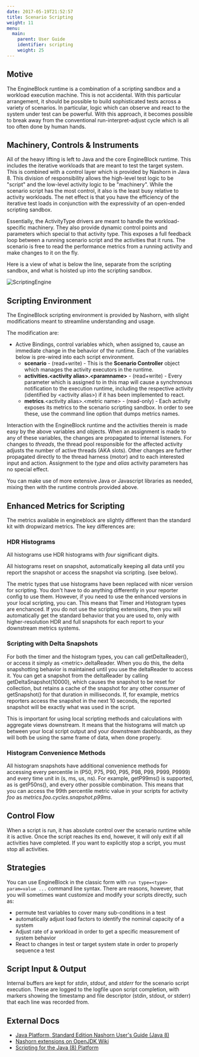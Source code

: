 ```yaml
---
date: 2017-05-19T21:52:57
title: Scenario Scripting
weight: 11
menu:
  main:
    parent: User Guide
    identifier: scripting
    weight: 25
---
```


## Motive

The EngineBlock runtime is a combination of a scripting sandbox and a workload
execution machine. This is not accidental. With this particular arrangement, it
should be possible to build sophisticated tests across a variety of scenarios.
In particular, logic which can observe and react to the system under test can be
powerful. With this approach, it becomes possible to break away from the
conventional run-interpret-adjust cycle which is all too often done by human
hands.

## Machinery, Controls & Instruments

All of the heavy lifting is left to Java and the core EngineBlock runtime. This
includes the iterative workloads that are meant to test the target system. This
is combined with a control layer which is provided by Nashorn in Java 8. This
division of responsibility allows the high-level test logic to be "script" and
the low-level activity logic to be "machinery".  While the scenario script has
the most control, it also is the least busy relative to activity workloads. The
net effect is that you have the efficiency of the iterative test loads in
conjunction with the expressivity of an open-ended scripting sandbox.

Essentially, the ActivityType drivers are meant to handle the workload-specific
machinery. They also provide dynamic control points and parameters which special
to that activity type. This exposes a full feedback loop between a running
scenario script and the activities that it runs. The scenario is free to read
the performance metrics from a running activity and make changes to it on the
fly.

Here is a view of what is below the line, separate from the scripting sandbox,
and what is hoisted up into the scripting sandbox.

![ScriptingEngine](/diagrams/artandmachinery.png)

## Scripting Environment

The EngineBlock scripting environment is provided by Nashorn, with slight
modifications meant to streamline understanding and usage.

The modification are:

- Active Bindings, control variables which, when assigned to, cause an immediate 
  change in the behavior of the runtime. Each of the variables 
  below is pre-wired into each script environment.
  - __scenario__ - (read+write) - This is the __Scenario Controller__ object 
    which manages the activity executors in the runtime.
  - __activities.&lt;activity alias&gt;.&lt;paramname&gt;__ - 
    (read+write) - Every parameter which is assigned to in this map will 
    cause a synchronous notification to the execution runtime, including 
    the respective activity (identified by &lt;activity alias&gt;) if it has 
    been implemented to react.
  - __metrics__.&lt;activity alias&gt;.&lt;metric name&gt; - (read-only) - Each 
    activity exposes its metrics to the scenario scripting sandbox. In order to 
    see these, use the command line option that dumps metrics names.

Interaction with the EngineBlock runtime and the activities therein is made easy
by the above variables and objects. When an assignment is made to any of these
variables, the changes are propagated to internal listeners. For changes to
_threads_, the thread pool responsible for the affected activity adjusts the
number of active threads (AKA slots). Other changes are further propagated
directly to the thread harness (motor) and to each interested input and action.
Assignment to the _type_ and _alias_ activity parameters has no special effect.

You can make use of more extensive Java or Javascript libraries as needed,
mixing then with the runtime controls provided above.

## Enhanced Metrics for Scripting

The metrics available in engineblock are slightly different than the standard
kit with dropwizard metrics. The key differences are:

### HDR Histograms

All histograms use HDR histograms with *four* significant digits.

All histograms reset on snapshot, automatically keeping all data until you
report the snapshot or access the snapshot via scripting. (see below).

The metric types that use histograms have been replaced with nicer version for
scripting. You don't have to do anything differently in your reporter config to
use them. However, if you need to use the enhanced versions in your local
scripting, you can. This means that Timer and Histogram types are enchanced. If
you do not use the scripting extensions, then you will automatically get the
standard behavior that you are used to, only with higher-resolution HDR and full
snapshots for each report to your downstream metrics systems.

### Scripting with Delta Snapshots

For both the timer and the histogram types, you can call getDeltaReader(), or
access it simply as &lt;metric&gt;.deltaReader. When you do this, the delta
snapshotting behavior is maintained until you use the deltaReader to access it.
You can get a snapshot from the deltaReader by calling getDeltaSnapshot(10000),
which causes the snapshot to be reset for collection, but retains a cache of the
snapshot for any other consumer of getSnapshot() for that duration in
milliseconds. If, for example, metrics reporters access the snapshot in the next
10 seconds, the reported snapshot will be exactly what was used in the script.

This is important for using local scripting methods and calculations with
aggregate views downstream. It means that the histograms will match up between
your local script output and your downstream dashboards, as they will both be
using the same frame of data, when done properly.

### Histogram Convenience Methods

All histogram snapshots have additional convenience methods for accessing every
percentile in (P50, P75, P90, P95, P98, P99, P999, P9999) and every time unit in
(s, ms, us, ns). For example, getP99ms() is supported, as is getP50ns(), and
every other possible combination. This means that you can access the 99th
percentile metric value in your scripts for activity _foo_ as
_metrics.foo.cycles.snapshot.p99ms_.

## Control Flow

When a script is run, it has absolute control over the scenario runtime while it
is active. Once the script reaches its end, however, it will only exit if all
activities have completed. If you want to explicitly stop a script, you must
stop all activities.

## Strategies

You can use EngineBlock in the classic form with `run type=<type> param=value
...` command line syntax. There are reasons, however, that you will sometimes
want customize and modify your scripts directly, such as:

- permute test variables to cover many sub-conditions in a test
- automatically adjust load factors to identify the nominal capacity of a system
- Adjust rate of a workload in order to get a specific measurement of system behavior
- React to changes in test or target system state in order to properly sequence a test

## Script Input & Output

Internal buffers are kept for _stdin_, _stdout_, and _stderr_ for the scenario
script execution. These are logged to the logfile upon script completion, with
markers showing the timestamp and file descriptor (stdin, stdout, or stderr)
that each line was recorded from.

## External Docs
- [Java Platform, Standard Edition Nashorn User's Guide (Java 8)](https://docs.oracle.com/javase/8/docs/technotes/guides/scripting/nashorn/api.html)
- [Nashorn extensions on OpenJDK Wiki](https://wiki.openjdk.java.net/display/Nashorn/Nashorn+extensions)
- [Scripting for the Java (8) Platform](http://docs.oracle.com/javase/8/docs/technotes/guides/scripting/)
